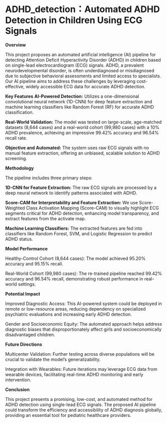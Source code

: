 # ADHD_detection：Automated ADHD Detection in Children Using ECG Signals

**Overview**

This project proposes an automated artificial intelligence (AI) pipeline for detecting Attention Deficit Hyperactivity Disorder (ADHD) in children based on single-lead electrocardiogram (ECG) signals. ADHD, a prevalent neurodevelopmental disorder, is often underdiagnosed or misdiagnosed due to subjective behavioral assessments and limited access to specialists. Our AI pipeline aims to address these challenges by leveraging cost-effective, widely accessible ECG data for accurate ADHD detection.

**Key Features**
**AI-Powered Detection:** Utilizes a one-dimensional convolutional neural network (1D-CNN) for deep feature extraction and machine learning classifiers like Random Forest (RF) for accurate ADHD classification.

**Real-World Validation:** The model was tested on large-scale, age-matched datasets (8,644 cases) and a real-world cohort (99,980 cases) with a 10% ADHD prevalence, achieving an impressive 99.42% accuracy and 96.54% recall rate.

**Objective and Automated:** The system uses raw ECG signals with no manual feature extraction, offering an unbiased, scalable solution to ADHD screening.

**Methodology**

The pipeline includes three primary steps:

**1D-CNN for Feature Extraction:** The raw ECG signals are processed by a deep neural network to identify patterns associated with ADHD.

**Score-CAM for Interpretability and Feature Extraction:** We use Score-Weighted Class Activation Mapping (Score-CAM) to visually highlight ECG segments critical for ADHD detection, enhancing model transparency, and extract features from the activate map.

**Machine Learning Classifiers:** The extracted features are fed into classifiers like Random Forest, SVM, and Logistic Regression to predict ADHD status.

**Model Performance**

Healthy-Control Cohort (8,644 cases): The model achieved 95.20% accuracy and 95.15% recall.

Real-World Cohort (99,980 cases): The re-trained pipeline reached 99.42% accuracy and 96.54% recall, demonstrating robust performance in real-world settings.

**Potential Impact**

Improved Diagnostic Access: This AI-powered system could be deployed in remote or low-resource areas, reducing dependency on specialized psychiatric evaluations and increasing early ADHD detection.

Gender and Socioeconomic Equity: The automated approach helps address diagnostic biases that disproportionately affect girls and socioeconomically disadvantaged children.

**Future Directions**

Multicenter Validation: Further testing across diverse populations will be crucial to validate the model’s generalizability.

Integration with Wearables: Future iterations may leverage ECG data from wearable devices, facilitating real-time ADHD monitoring and early intervention.

**Conclusion**

This project presents a promising, low-cost, and automated method for ADHD detection using single-lead ECG signals. The proposed AI pipeline could transform the efficiency and accessibility of ADHD diagnosis globally, providing an essential tool for pediatric healthcare providers.
